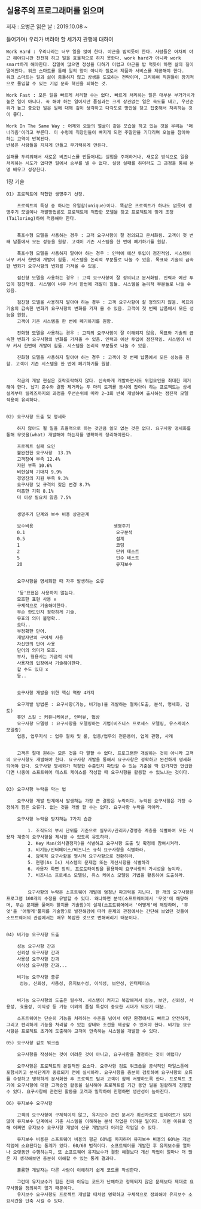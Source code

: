 ## 실용주의 프로그래머를 읽으며 

저자 : 오병곤
읽은 날 : 2019.10.08 ~ 

들어가며) 우리가 버려야 할 세가지 관행에 대하여
    
    Work Hard : 우리나라는 너무 일을 많이 한다. 야근을 밥먹듯이 한다. 사람들은 어차피 야근 해야되니깐 천천히 하고 일을 효율적으로 하지 못한다. work hard가 아니라 work smart하게 해야한다. 잡일이 많으면 정성을 다하기 어렵고 야근을 밥 먹듯이 하면 삶의 질이 떨어진다. 워크 스마트를 통해 일의 양이 아니라 질로서 제품과 서비스를 제공해야 한다.
    워크 스마트는 일과 삶이 충돌하지 않고 상생을 도모하는 전략이며, 그리하여 직원들이 장기적으로 몰입할 수 있는 기업 문화 혁신을 꾀하는 것.

    Work Fast : 모든 일을 빠르게 처리할 수는 없다. 빠르게 처리하는 일은 대부분 부가가치가 높은 일이 아니다. 꼭 해야 하는 일이지만 품질과는 크게 상관없는 일은 속도를 내고, 우선순위가 높고 중요한 일은 일에 대해 깊이 생각하고 다각도로 방안을 찾고 집중해서 처리하는 것이 좋다.

    Work In The Same Way : 어제와 오늘의 얼굴이 같은 모습을 하고 있는 것을 우리는 '매너리즘'이라고 부른다. 이 수렁에 직장인들이 빠지게 되면 주말만을 기다리며 오늘을 참아야 하는 고역이 반복된다. 
    반복은 사람들을 지치게 만들고 무기력하게 만든다.

    실패를 두려워해서 새로운 비즈니스를 만들어내는 실험을 주저하거나, 새로운 방식으로 일을 처리하는 시도가 없다면 일에서 승부를 낼 수 없다. 설령 실패를 하더라도 그 과정을 통해 분명 배우고 성장한다. 


1장 기술

    01) 프로젝트에 적합한 생명주기 선정.

        프로젝트의 특징 중 하나는 유일함(unique)이다. 똑같은 프로젝트가 하나도 없듯이 생명주기 모델이나 개발방법론도 프로젝트에 적합한 모델을 찾고 프로젝트에 맞게 조정(Tailoring)하여 적용해야 한다.

        
        폭포수형 모델을 사용하는 경우 : 고객 요구사항이 잘 정의되고 문서화됨. 고객이 첫 번째 납품에서 모든 성능을 원함. 고객이 기존 시스템을 한 번에 폐기하기를 원함.

        폭포수형 모델을 사용하지 말아야 하는 경우 : 인력에 예산 투입이 점진적임. 시스템이 너무 커서 한번에 개발이 힘듦. 시스템을 논리적 부분들로 나눌 수 있음. 목표와 기술의 급속한 변화가 요구사항의 변화를 가져올 수 있음.

        점진형 모델을 사용하는 경우 : 고객 요구사항이 잘 정의되고 문서화됨. 인력과 예산 투입이 점진적임. 시스템이 너무 커서 한번에 개발이 힘듦. 시스템을 논리적 부분들로 나눌 수 있음.

        점진형 모델을 사용하지 말아야 하는 경우 : 고객 요구사항이 잘 정의되지 않음. 목표와 기술의 급속한 변화가 요구사항의 변화를 가져 올 수 있음. 고객이 첫 번째 납품에서 모든 성능을 원함.
        고객이 기존 시스템을 한 번에 폐기하기를 원함.

        진화형 모델을 사용하는 경우 : 고객의 요구사항이 잘 이해되지 않음. 목표와 기술의 급속한 변화가 요구사항의 변화를 가져올 수 있음. 인력과 에산 투입이 점진적임. 시스템이 너무 커서 한번에 개발이 힘듦. 시스템을 논리적 부분들로 나눌 수 있음.

        진화형 모델을 사용하지 말아야 하는 경우 : 고객이 첫 번째 납품에서 모든 성능을 원함. 고객이 기존 시스템을 한 번에 폐기하기를 원함.


        작금의 개발 현실은 호락호락하지 않다. 신속하게 개발하면서도 위험요인을 최대한 제거 해야 한다. 납기 준수와 결함 제거라는 두 마리 토끼를 동시에 잡아야 하는 프로젝트는 상세 설계부터 릴리즈까지의 과정을 우선순위에 따라 2~3회 반복 개발하여 출시하는 점진적 모델 적용이 유리하다.


    02) 요구사항 도출 및 명세화 

        하지 않아도 될 일을 효율적으로 하는 것만큼 쓸모 없는 것은 없다. 요구사항 명세화를 통해 무엇을(what) 개발해야 하는지를 명확하게 정리해야한다.

        프로젝트 실패 요인
        불완전한 요구사항  13.1%
        고객참여 부족 12.4%
        자원 부족 10.6%
        비현실적 기대치 9.9%
        경영진의 지원 부족 9.3%
        요구사항 및 규격의 잦은 변경 8.7%
        미흡한 기획 8.1%
        더 이상 필요치 않음 7.5%

        
        생명주기 단계와 보수 비용 상관관계

        보수비용                              생명주기
        0.1                                  요구분석
        0.5                                  설계
        1                                    코딩
        2                                    단위 테스트
        5                                    인수 테스트
        20                                   유지보수


        요구사항을 명세화할 때 자주 발생하는 오류
        
        '등'표현은 사용하지 않는다.
        모호한 표현 사용 x
        구체적으로 기술해야한다.
        무슨 한도인지 정확하게 기술.
        유효의 의미 불명확..
        오타..
        부정확한 단어.
        개발자만의 구어체 사용
        자신만의 단어 사용
        단어의 의미가 모호.
        부사, 형용사는 가급적 삭제
        사용자의 입장에서 기술해야한다.
        할 수도 있다 x
        등..


        요구사항 개발을 위한 핵심 역량 4가지

        요구개발 방법론 : 요구사항(기능, 비기능)을 개발하는 절차(도출, 분석, 명세화, 검토)
        휴먼 스킬 : 커뮤니케이션, 인터뷰, 협상
        요구사항 모델링 : 요구사항을 모델링하는 기법(비즈니스 프로세스 모델링, 유스케이스 모델링)
        업종, 업무지식 : 업무 절차 및 룰, 업종/업무의 전문용어, 업계 관행, 사례

        
        고객은 절대 원하는 모든 것을 다 말할 수 없다. 프로그램만 개발하는 것이 아니라 고객의 요구사항도 개발해야 한다. 요구사항 개발을 통해서 요구사항은 정확하고 완전하게 명세화되어야 한다. 요구사항 명세화가 적정한 수준인지 파단할 수 있는 기준을 딱 한가지만 언급한다면 나중에 소프트웨어 테스트 케이스를 작성할 때 요구사항을 활용할 수 있느냐는 것이다.


    03) 요구사항 누락을 막는 법

        요구사항 개발 단계에서 발생하는 가장 큰 결함은 누락이다. 누락된 요구사항은 가장 수정하기 힘든 오류다. 없는 것을 개발 할 수는 없다. 요구사항 누락을 막아라.

        요구사항 누락을 방지하는 7가지 습관

            1. 조직도의 부서 단위를 기준으로 실무자/관리자/경영층 계층을 식별하여 모든 사용자 계층이 요구사항을 제시할 수 있도록 유도하라.
            2. Key Man(의사결정자)을 식별하고 요구사항 도출 및 확정에 참여시켜라.
            3. 비기능/인터페이스/비즈니스 규칙 요구사항을 식별하라.
            4. 암묵적 요구사항을 명시적 요구사항으로 전환하라.
            5. 현행(As Is) 시스템의 문제점 또는 개선사항을 식별하라
            6. 사용자 화면 정의, 프로토타이핑을 활용하여 요구사항의 가시성을 높여라.
            7. 비즈니스 프로세스 모델링, 유스 케이스 모델링 기법을 활용하여 도출하라.


            요구사항의 누락은 소프트웨어 개발에 엄청난 파괴력을 지닌다. 한 개의 요구사항은 프로그램 100개의 수정을 유발할 수 있다. 왜냐하면 분석(소프트웨어에서 '무엇'에 해당하며, 무슨 문제를 풀어야 할지를 기술함)이 설계(소프트웨어에서 '어떻게'에 해당하며, '무엇'을 '어떻게'풀지를 기술함)로 발전해감에 따라 문제의 관점에서는 간단해 보였던 것들이 소프트웨어의 관점에서는 매우 복잡한 것으로 변해버리기 때문이다.

    
    04) 비기능 오구사항 도출

        성능 요구사항 간과
        신뢰성 요구사항 간과
        사용성 요구사항 간과
        이식성 요구사항 간과...

        비기능 요구사항 종류
         성능, 신뢰성, 사용성, 유지보수성, 이식성, 보안성, 인터페이스

        
        비기능 요구사항의 도출은 필수적. 시스템이 커지고 복잡해져서 성능, 보안, 신뢰성, 사용성, 효율성, 이식성 등 기능 이외의 품질 특성이 중요한 시대가 되었기 때문.

        소프트웨어는 단순히 기능을 처리하는 수준을 넘어서 어떤 환경에서도 빠르고 안전하게, 그리고 편리하게 기능을 처리할 수 있는 상태와 조건을 제공할 수 있어야 한다. 비기능 요구사항은 프로젝트 초기에 도출해야 고객이 만족하는 시스템을 개발할 수 있다.

    05) 요구사항 검토 워크숍

        요구사항을 작성하는 것이 어려운 것이 아니고, 요구사항을 결정하는 것이 어렵다/

        요구사항은 프로젝트의 본질적인 요소다. 요구사항 검토 워크숍을 공식적인 마일스톤에 포함시키고 분석단계가 종료되기 전에 실시하라. 요구사항을 충분히 검토하여 요구사항의 오류를 수정하고 명확하게 문서화한 후 프로젝트 팀과 고객이 함께 서명하도록 한다. 프로젝트 초기에 요구사항에 대한 고객승인 활동을 실시해야 프로젝트를 기간 동안 일을 원활하게 진행할 수 있다. 요구사항에 관련된 활동을 고객과 밀착하여 진행하면 생산성이 높아진다.

    06) 유지보수 요구사항

        고객의 요구사항이 구체적이지 않고, 유지보수 관련 문서가 최신자료로 업데이트가 되지 않아 유지보수 단계에서 기존 시스템을 이해하는 분석 작업은 어려운 일이다. 이런 이유로 인해 어쩌면 유지보수 요구사항 개발이 신규 개발보다 어려운 작업일 수 있다.

        유지보수 비용은 소프트웨어 비용의 평균 60%를 차지하며 유지보수 비용의 60%는 개선 작업에 소요된다는 통계가 있다. 60/60 법칙이다. 소프트웨어를 개발한 후 유지보수를 얼마나 오랫동안 수행하는지, 또 소프트웨어 유지보수가 결함 해결보다 개선 작업이 얼마나 더 많은 지 생각해보면 충분히 이해할 수 있는 통계 결과다.

        훌륭한 개발자는 다른 사람이 이해하기 쉽게 코드를 작성한다.

        그런데 유지보수가 힘든 진짜 이유는 코드가 난해하고 정제되지 않은 문제보다 제대로 요구사항을 정의하지 않기 때문이다. 
        유지보수 요구사항도 프로젝트 개발할 때처럼 명확하고 구체적으로 정의해야 유지보수 소요시간을 단축 시킬 수 있다.
        